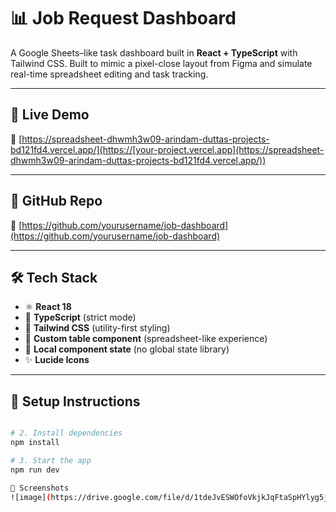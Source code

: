 # 📊 Job Request Dashboard

A Google Sheets–like task dashboard built in **React + TypeScript** with Tailwind CSS. Built to mimic a pixel-close layout from Figma and simulate real-time spreadsheet editing and task tracking.

---

## 🚀 Live Demo

🔗 [https://spreadsheet-dhwmh3w09-arindam-duttas-projects-bd121fd4.vercel.app/](https://[your-project.vercel.app](https://spreadsheet-dhwmh3w09-arindam-duttas-projects-bd121fd4.vercel.app/))

---

## 📂 GitHub Repo

🔗 [https://github.com/yourusername/job-dashboard](https://github.com/yourusername/job-dashboard)

---

## 🛠️ Tech Stack

- ⚛️ **React 18** 
- 🔐 **TypeScript** (strict mode)
- 🎨 **Tailwind CSS** (utility-first styling)
- 🧩 **Custom table component** (spreadsheet-like experience)
- 🧠 **Local component state** (no global state library)
- ✨ **Lucide Icons**

---

## 🧪 Setup Instructions

```bash

# 2. Install dependencies
npm install

# 3. Start the app
npm run dev

📸 Screenshots
![image](https://drive.google.com/file/d/1tdeJvESWOfoVkjkJqFtaSpHYlyg5jfbN/view?usp=sharing)

